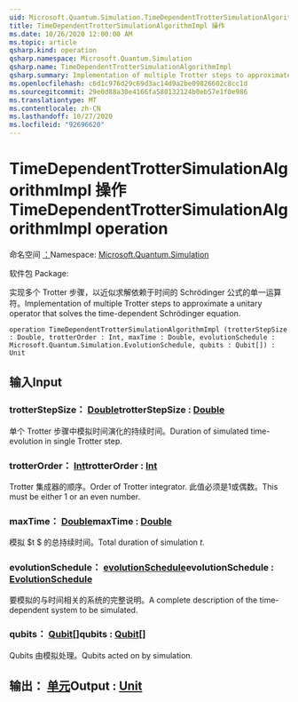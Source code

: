 ```yaml
---
uid: Microsoft.Quantum.Simulation.TimeDependentTrotterSimulationAlgorithmImpl
title: TimeDependentTrotterSimulationAlgorithmImpl 操作
ms.date: 10/26/2020 12:00:00 AM
ms.topic: article
qsharp.kind: operation
qsharp.namespace: Microsoft.Quantum.Simulation
qsharp.name: TimeDependentTrotterSimulationAlgorithmImpl
qsharp.summary: Implementation of multiple Trotter steps to approximate a unitary operator that solves the time-dependent Schrödinger equation.
ms.openlocfilehash: c6d1c976d29c69d3ac14d9a2be09826602c8cc1d
ms.sourcegitcommit: 29e0d88a30e4166fa580132124b0eb57e1f0e986
ms.translationtype: MT
ms.contentlocale: zh-CN
ms.lasthandoff: 10/27/2020
ms.locfileid: "92696620"
---
```

# <a name="timedependenttrottersimulationalgorithmimpl-operation"></a><span data-ttu-id="b103f-102">TimeDependentTrotterSimulationAlgorithmImpl 操作</span><span class="sxs-lookup"><span data-stu-id="b103f-102">TimeDependentTrotterSimulationAlgorithmImpl operation</span></span>

<span data-ttu-id="b103f-103">命名空间 [：](xref:Microsoft.Quantum.Simulation)</span><span class="sxs-lookup"><span data-stu-id="b103f-103">Namespace: [Microsoft.Quantum.Simulation](xref:Microsoft.Quantum.Simulation)</span></span>

<span data-ttu-id="b103f-104">软件包 [](https://nuget.org/packages/)</span><span class="sxs-lookup"><span data-stu-id="b103f-104">Package: [](https://nuget.org/packages/)</span></span>


<span data-ttu-id="b103f-105">实现多个 Trotter 步骤，以近似求解依赖于时间的 Schrödinger 公式的单一运算符。</span><span class="sxs-lookup"><span data-stu-id="b103f-105">Implementation of multiple Trotter steps to approximate a unitary operator that solves the time-dependent Schrödinger equation.</span></span>

```qsharp
operation TimeDependentTrotterSimulationAlgorithmImpl (trotterStepSize : Double, trotterOrder : Int, maxTime : Double, evolutionSchedule : Microsoft.Quantum.Simulation.EvolutionSchedule, qubits : Qubit[]) : Unit
```


## <a name="input"></a><span data-ttu-id="b103f-106">输入</span><span class="sxs-lookup"><span data-stu-id="b103f-106">Input</span></span>

### <a name="trotterstepsize--double"></a><span data-ttu-id="b103f-107">trotterStepSize： [Double](xref:microsoft.quantum.lang-ref.double)</span><span class="sxs-lookup"><span data-stu-id="b103f-107">trotterStepSize : [Double](xref:microsoft.quantum.lang-ref.double)</span></span>

<span data-ttu-id="b103f-108">单个 Trotter 步骤中模拟时间演化的持续时间。</span><span class="sxs-lookup"><span data-stu-id="b103f-108">Duration of simulated time-evolution in single Trotter step.</span></span>


### <a name="trotterorder--int"></a><span data-ttu-id="b103f-109">trotterOrder： [Int](xref:microsoft.quantum.lang-ref.int)</span><span class="sxs-lookup"><span data-stu-id="b103f-109">trotterOrder : [Int](xref:microsoft.quantum.lang-ref.int)</span></span>

<span data-ttu-id="b103f-110">Trotter 集成器的顺序。</span><span class="sxs-lookup"><span data-stu-id="b103f-110">Order of Trotter integrator.</span></span> <span data-ttu-id="b103f-111">此值必须是1或偶数。</span><span class="sxs-lookup"><span data-stu-id="b103f-111">This must be either 1 or an even number.</span></span>


### <a name="maxtime--double"></a><span data-ttu-id="b103f-112">maxTime： [Double](xref:microsoft.quantum.lang-ref.double)</span><span class="sxs-lookup"><span data-stu-id="b103f-112">maxTime : [Double](xref:microsoft.quantum.lang-ref.double)</span></span>

<span data-ttu-id="b103f-113">模拟 $t $ 的总持续时间。</span><span class="sxs-lookup"><span data-stu-id="b103f-113">Total duration of simulation $t$.</span></span>


### <a name="evolutionschedule--evolutionschedule"></a><span data-ttu-id="b103f-114">evolutionSchedule： [evolutionSchedule](xref:Microsoft.Quantum.Simulation.EvolutionSchedule)</span><span class="sxs-lookup"><span data-stu-id="b103f-114">evolutionSchedule : [EvolutionSchedule](xref:Microsoft.Quantum.Simulation.EvolutionSchedule)</span></span>

<span data-ttu-id="b103f-115">要模拟的与时间相关的系统的完整说明。</span><span class="sxs-lookup"><span data-stu-id="b103f-115">A complete description of the time-dependent system to be simulated.</span></span>


### <a name="qubits--qubit"></a><span data-ttu-id="b103f-116">qubits： [Qubit](xref:microsoft.quantum.lang-ref.qubit)[]</span><span class="sxs-lookup"><span data-stu-id="b103f-116">qubits : [Qubit](xref:microsoft.quantum.lang-ref.qubit)[]</span></span>

<span data-ttu-id="b103f-117">Qubits 由模拟处理。</span><span class="sxs-lookup"><span data-stu-id="b103f-117">Qubits acted on by simulation.</span></span>



## <a name="output--unit"></a><span data-ttu-id="b103f-118">输出： [单元](xref:microsoft.quantum.lang-ref.unit)</span><span class="sxs-lookup"><span data-stu-id="b103f-118">Output : [Unit](xref:microsoft.quantum.lang-ref.unit)</span></span>

